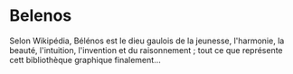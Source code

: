 # Belenos

Selon Wikipédia, Bélénos est le dieu gaulois de la jeunesse, l'harmonie, la beauté,
l'intuition, l'invention et du raisonnement ; tout ce que représente cett bibliothèque
graphique finalement...
